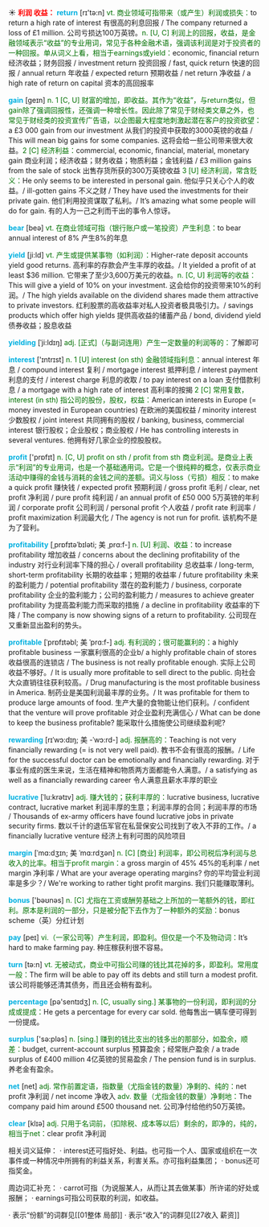 ☀ <font color="red">**利润 收益：**</font>
<font color="sky blue">**return**</font> [rɪ'tə:n] 
<font color="rgb(227, 108, 9)">vt. 商业领域可指带来（或产生）利润或损失：</font>to return a high rate of interest 有很高的利息回报 / The company returned a loss of £1 million. 公司亏损达100万英镑。<font color="rgb(227, 108, 9)">n. [U, C] 利润上的回报，收益，是金融领域表示“收益”的专业用词，常见于各种金融术语，强调该利润是对于投资者的一种回报。单从词义上看，相当于earnings或yield：</font>economic, financial return 经济收益；财务回报 / investment return 投资回报 / fast, quick return 快速的回报 / annual return 年收益 / expected return 预期收益 / net return 净收益 / a high rate of return on capital 资本的高回报率

<font color="sky blue">**gain**</font> [ɡeɪn] 
<font color="rgb(227, 108, 9)">n. 1 [C, U] 财富的增加，即收益。其作为“收益”，与return类似，但gain除了强调回报性，还强调一种增长性。因此除了常见于财经类文章之外，也常见于财经类的投资宣传广告语，以企图最大程度地刺激起潜在客户的投资欲望：</font>a £3 000 gain from our investment 从我们的投资中获取的3000英镑的收益 / This will mean big gains for some companies. 这将会给一些公司带来很大收益。<font color="rgb(227, 108, 9)">2 [C] 经济利益：</font>commercial, economic, financial, material, monetary gain 商业利润；经济收益；财务收益；物质利益；金钱利益 / £3 million gains from the sale of stock 出售存货所获的300万英镑收益 <font color="rgb(227, 108, 9)">3 [U] 经济利润，常含贬义：</font>He only seems to be interested in personal gain. 他似乎只关心个人的收益。/ ill-gotten gains 不义之财 / They have used the investments for their private gain. 他们利用投资谋取了私利。/ It’s amazing what some people will do for gain. 有的人为一己之利而干出的事令人惊讶。

<font color="sky blue">**bear**</font> [beə] 
<font color="rgb(227, 108, 9)">vt. 在商业领域可指（银行账户或一笔投资）产生利息：</font>to bear annual interest of 8% 产生8%的年息
           
<font color="sky blue">**yield**</font> [ji:ld]
<font color="rgb(227, 108, 9)">vt. 产生或提供某事物（如利润）：</font>Higher-rate deposit accounts yield good returns. 高利率的存款会产生丰厚的收益。/ It yielded a profit of at least $36 million. 它带来了至少3,600万美元的收益。<font color="rgb(227, 108, 9)">n. [C, U] 利润等的收益：</font>This will give a yield of 10% on your investment. 这会给你的投资带来10%的利润。/ The high yields available on the dividend shares made them attractive to private investors. 红利股票的高收益率对私人投资者极具吸引力。/ savings products which offer high yields 提供高收益的储蓄产品 / bond, dividend yield 债券收益；股息收益
           
<font color="sky blue">**yielding**</font> [ˈji:ldɪŋ]
<font color="rgb(227, 108, 9)">adj. [正式]（与副词连用）产生一定数量的利润等的：</font>了解即可

<font color="sky blue">**interest**</font> ['ɪntrɪst] 
<font color="rgb(227, 108, 9)">n. 1 [U] interest (on sth) 金融领域指利息：</font>annual interest 年息 / compound interest 复利 / mortgage interest 抵押利息 / interest payment 利息的支付 / interest charge 利息的收取 / to pay interest on a loan 支付借款利息 / a mortgage with a high rate of interest 高利率的按揭 <font color="rgb(227, 108, 9)">2 [C] 常用复数，interest (in sth) 指公司的股份，股权，权益：</font>American interests in Europe (= money invested in European countries) 在欧洲的美国权益 / minority interest 少数股权 / joint interest 共同拥有的股权 / banking, business, commercial interest 银行股权；企业股权；商业股权 / He has controlling interests in several ventures. 他拥有好几家企业的控股股权。

<font color="sky blue">**profit**</font> ['prɒfɪt] 
<font color="rgb(227, 108, 9)">n. [C, U] profit on sth / profit from sth 商业利润。是商业上表示“利润”的专业用词，也是一个基础通用词。它是一个很纯粹的概念，仅表示商业活动中赚得的金钱与消耗的金钱之间的差额。词义与loss（亏损）相反：</font>to make a quick profit 赚快钱 / expected profit 预期利润 / gross profit 毛利 / clear, net profit 净利润 / pure profit 纯利润 / an annual profit of £50 000 5万英镑的年利润 / corporate profit 公司利润 / personal profit 个人收益 / profit rate 利润率 / profit maximization 利润最大化 / The agency is not run for profit. 该机构不是为了营利。
                      
<font color="sky blue">**profitability**</font> [ˌprɒfɪtəˈbɪləti; 美 ˌprɑ:f-]
<font color="rgb(227, 108, 9)">n. [U] 利润、收益：</font>to increase profitability 增加收益 / concerns about the declining profitability of the industry 对行业利润率下降的担心 / overall profitability 总收益率 / long-term, short-term profitability 长期的收益率；短期的收益率 / future profitability 未来的盈利能力 / potential profitability 潜在的盈利能力 / business, corporate profitability 企业的盈利能力；公司的盈利能力 / measures to achieve greater profitability 为提高盈利能力而采取的措施 / a decline in profitability 收益率的下降 / The company is now showing signs of a return to profitability. 公司现在又重新显出盈利的势头。
           
<font color="sky blue">**profitable**</font> [ˈprɒfɪtəbl; 美 ˈprɑ:f-]
<font color="rgb(227, 108, 9)">adj. 有利润的；很可能赢利的：</font>a highly profitable business 一家赢利很高的企业b/ a highly profitable chain of stores 收益很高的连锁店 / The business is not really profitable enough. 实际上公司收益不够好。/ It is usually more profitable to sell direct to the public. 向社会大众直销往往获利较高。/ Drug manufacturing is the most profitable business in America. 制药业是美国利润最丰厚的业务。/ It was profitable for them to produce large amounts of food. 生产大量的食物能让他们获利。/ confident that the venture will prove profitable 对企业盈利充满信心 / What can be done to keep the business profitable? 能采取什么措施使公司继续盈利呢?      
    
<font color="sky blue">**rewarding**</font> [rɪˈwɔ:dɪŋ; 美 -ˈwɔ:rd-]
<font color="rgb(227, 108, 9)">adj. 报酬高的：</font>Teaching is not very financially rewarding (= is not very well paid). 教书不会有很高的报酬。/ Life for the successful doctor can be emotionally and financially rewarding. 对于事业有成的医生来说，生活在精神和物质两方面都能令人满意。/ a satisfying as well as a financially rewarding career 令人满意且薪水丰厚的职业

<font color="sky blue">**lucrative**</font> [ˈlu:krətɪv]
<font color="rgb(227, 108, 9)">adj. 赚大钱的；获利丰厚的：</font>lucrative business, lucrative contract, lucrative market 利润丰厚的生意；利润丰厚的合同；利润丰厚的市场 / Thousands of ex-army officers have found lucrative jobs in private security firms. 数以千计的退伍军官在私营保安公司找到了收入不菲的工作。/ a financially lucrative venture 经济上有利可图的风险项目

<font color="sky blue">**margin**</font> [ˈmɑ:dʒɪn; 美 ˈmɑ:rdʒən]
<font color="rgb(227, 108, 9)">n. [C] [商业] 利润率，即公司税后净利润与总收入的比率。相当于profit margin：</font>a gross margin of 45% 45%的毛利率 / net margin 净利率 / What are your average operating margins? 你的平均营业利润率是多少？/ We're working to rather tight profit margins. 我们只能赚取薄利。
 
<font color="sky blue">**bonus**</font> ['bəʊnəs] 
<font color="rgb(227, 108, 9)">n. [C] 尤指在工资或酬劳基础之上所加的一笔额外的钱，即红利。原本是利润的一部分，只是被分配下去作为了一种额外的奖励：</font>bonus scheme（英）分红计划

<font color="sky blue">**pay**</font> [peɪ] 
<font color="rgb(227, 108, 9)">vi.（一家公司等）产生利润，即盈利。但仅是一个不及物动词：</font>It’s hard to make farming pay. 种庄稼获利很不容易。

<font color="sky blue">**turn**</font> [tə:n] 
<font color="rgb(227, 108, 9)">vt. 无被动式，商业中可指公司赚的钱比其花掉的多，即盈利。常用度一般：</font>The firm will be able to pay off its debts and still turn a modest profit. 该公司将能够还清其债务，而且还会稍有盈利。

<font color="sky blue">**percentage**</font> [pə'sentɪdӡ] 
<font color="rgb(227, 108, 9)">n. [C, usually sing.] 某事物的一份利润，即利润的分成或提成：</font>He gets a percentage for every car sold. 他每售出一辆车便可得到一份提成。

<font color="sky blue">**surplus**</font> ['sə:pləs] 
<font color="rgb(227, 108, 9)">n. [sing.] 赚到的钱比支出的钱多出的那部分，如盈余，顺差：</font>budget, current-account surplus 预算盈余；经常账户盈余 / a trade surplus of £400 million 4亿英镑的贸易盈余 / The pension fund is in surplus. 养老金有盈余。

<font color="sky blue">**net**</font> [net] 
<font color="rgb(227, 108, 9)">adj. 常作前置定语，指数量（尤指金钱的数量）净剩的、纯的：</font>net profit 净利润 / net income 净收入 <font color="rgb(227, 108, 9)">adv. 数量（尤指金钱的数量）净剩地：</font>The company paid him around £500 thousand net. 公司净付给他约50万英镑。

<font color="sky blue">**clear**</font> [klɪə] 
<font color="rgb(227, 108, 9)">adj. 只用于名词前，（扣除税、成本等以后）剩余的，即净的，纯的，相当于net：</font>clear profit 净利润

相关词义延伸：
· interest还可指好处、利益。也可指一个人、国家或组织在一次事件或一种情况中所拥有的利益关系，利害关系。亦可指利益集团；
· bonus还可指奖金。

周边词汇补充：
· carrot可指（为说服某人，从而让其去做某事）所许诺的好处或报酬；
· earnings可指公司获取的利润，如收益。

· 表示“份额”的词群见[[01整体 局部]]
· 表示“收入”的词群见[[27收入 薪资]]
